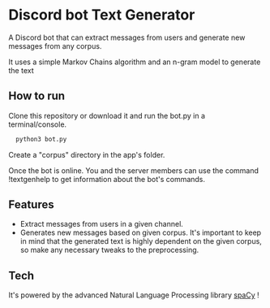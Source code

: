 # Discord bot Text Generator

A Discord bot that can extract messages from users and generate new messages from any corpus.

It uses a simple Markov Chains algorithm and an n-gram model to generate the text

## How to run

Clone this repository or download it and run the bot.py in a terminal/console.

```bash
  python3 bot.py
```

Create a "corpus" directory in the app's folder.

Once the bot is online. You and the server members can use the command !textgenhelp to get information about the bot's commands.

## Features

- Extract messages from users in a given channel.
- Generates new messages based on given corpus.
  It's important to keep in mind that the generated text is highly dependent on the given corpus, so make any necessary tweaks to the preprocessing.

## Tech

It's powered by the advanced Natural Language Processing library <a href="https://github.com/explosion/spaCy">spaCy</a>
!
